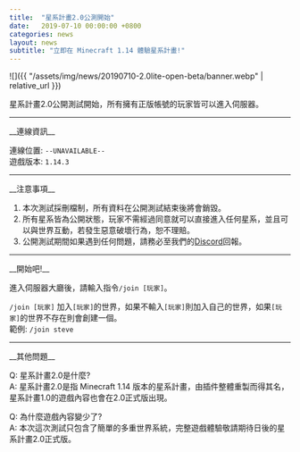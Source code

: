 ```yaml
---
title:  "星系計畫2.0公測開始"
date:   2019-07-10 00:00:00 +0800
categories: news
layout: news
subtitle: "立即在 Minecraft 1.14 體驗星系計畫!"
---
```


![]({{ "/assets/img/news/20190710-2.0lite-open-beta/banner.webp" | relative_url }})

星系計畫2.0公開測試開始，所有擁有正版帳號的玩家皆可以進入伺服器。

<hr class="sub">
__連線資訊__

連線位置: `--UNAVAILABLE--`  
遊戲版本: `1.14.3`

<hr class="sub">
__注意事項__

1. 本次測試採刪檔制，所有資料在公開測試結束後將會銷毀。  
2. 所有星系皆為公開狀態，玩家不需經過同意就可以直接進入任何星系，並且可以與世界互動，若發生惡意破壞行為，恕不理賠。  
3. 公開測試期間如果遇到任何問題，請務必至我們的[Discord](https://discord.gg/E74tcJC)回報。

<hr class="sub">
__開始吧!__

進入伺服器大廳後，請輸入指令`/join [玩家]`。

`/join [玩家]` 加入`[玩家]`的世界，如果不輸入`[玩家]`則加入自己的世界，如果`[玩家]`的世界不存在則會創建一個。  
範例: `/join steve`

<hr class="sub">
__其他問題__

Q: 星系計畫2.0是什麼?  
A: 星系計畫2.0是指 Minecraft 1.14 版本的星系計畫，由插件整體重製而得其名，星系計畫1.0的遊戲內容也會在2.0正式版出現。

Q: 為什麼遊戲內容變少了?  
A: 本次這次測試只包含了簡單的多重世界系統，完整遊戲體驗敬請期待日後的星系計畫2.0正式版。
